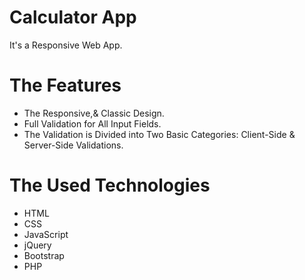 # Calculator App
It's a Responsive Web App.

# The Features
* The Responsive,& Classic Design.
* Full Validation for All Input Fields.
* The Validation is Divided into Two Basic Categories: Client-Side & Server-Side Validations.

# The Used Technologies
* HTML
* CSS
* JavaScript
* jQuery
* Bootstrap
* PHP
